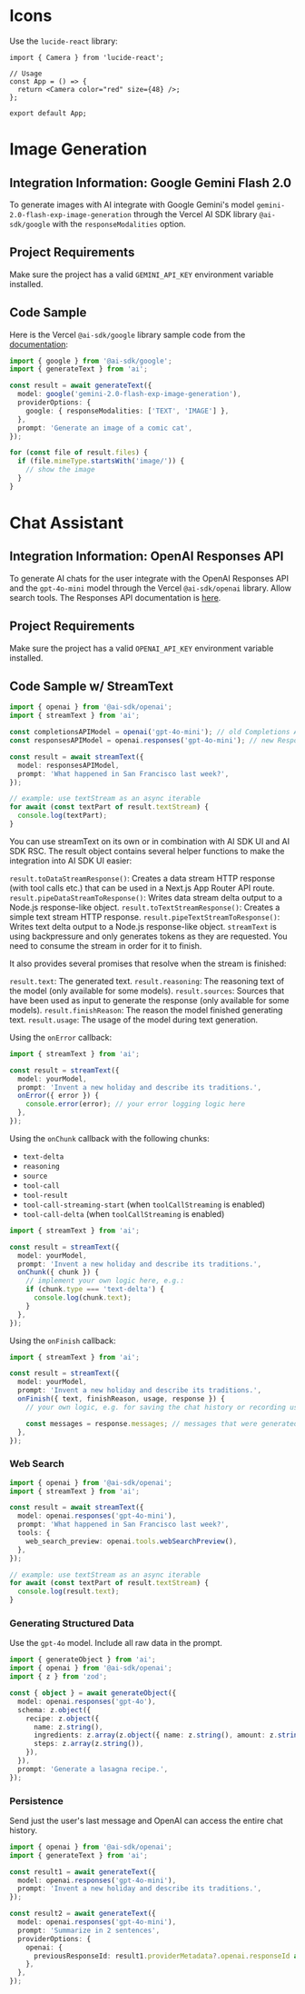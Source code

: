 # Icons

Use the `lucide-react` library:

```
import { Camera } from 'lucide-react';

// Usage
const App = () => {
  return <Camera color="red" size={48} />;
};

export default App;
```

# Image Generation

## Integration Information: Google Gemini Flash 2.0

To generate images with AI integrate with Google Gemini's model `gemini-2.0-flash-exp-image-generation` through the Vercel AI SDK library `@ai-sdk/google` with the `responseModalities` option.

## Project Requirements

Make sure the project has a valid `GEMINI_API_KEY` environment variable installed.

## Code Sample

Here is the Vercel `@ai-sdk/google` library sample code from the [documentation](https://sdk.vercel.ai/docs/ai-sdk-core/image-generation#generating-images-with-language-models):

```typescript
import { google } from '@ai-sdk/google';
import { generateText } from 'ai';

const result = await generateText({
  model: google('gemini-2.0-flash-exp-image-generation'),
  providerOptions: {
    google: { responseModalities: ['TEXT', 'IMAGE'] },
  },
  prompt: 'Generate an image of a comic cat',
});

for (const file of result.files) {
  if (file.mimeType.startsWith('image/')) {
    // show the image
  }
}
```

# Chat Assistant

## Integration Information: OpenAI Responses API

To generate AI chats for the user integrate with the OpenAI Responses API and the `gpt-4o-mini` model through the Vercel `@ai-sdk/openai` library. Allow search tools. The Responses API documentation is [here](https://sdk.vercel.ai/docs/guides/openai-responses).

## Project Requirements

Make sure the project has a valid `OPENAI_API_KEY` environment variable installed.

## Code Sample w/ StreamText

```typescript
import { openai } from '@ai-sdk/openai';
import { streamText } from 'ai';

const completionsAPIModel = openai('gpt-4o-mini'); // old Completions API to avoid
const responsesAPIModel = openai.responses('gpt-4o-mini'); // new Responses API to use

const result = await streamText({
  model: responsesAPIModel,
  prompt: 'What happened in San Francisco last week?',
});

// example: use textStream as an async iterable
for await (const textPart of result.textStream) {
  console.log(textPart);
}
```

You can use streamText on its own or in combination with AI SDK UI and AI SDK RSC. The result object contains several helper functions to make the integration into AI SDK UI easier:

`result.toDataStreamResponse()`: Creates a data stream HTTP response (with tool calls etc.) that can be used in a Next.js App Router API route.
`result.pipeDataStreamToResponse()`: Writes data stream delta output to a Node.js response-like object.
`result.toTextStreamResponse()`: Creates a simple text stream HTTP response.
`result.pipeTextStreamToResponse()`: Writes text delta output to a Node.js response-like object.
`streamText` is using backpressure and only generates tokens as they are requested. You need to consume the stream in order for it to finish.

It also provides several promises that resolve when the stream is finished:

`result.text`: The generated text.
`result.reasoning`: The reasoning text of the model (only available for some models).
`result.sources`: Sources that have been used as input to generate the response (only available for some models).
`result.finishReason`: The reason the model finished generating text.
`result.usage`: The usage of the model during text generation.

Using the `onError` callback:

```typescript
import { streamText } from 'ai';

const result = streamText({
  model: yourModel,
  prompt: 'Invent a new holiday and describe its traditions.',
  onError({ error }) {
    console.error(error); // your error logging logic here
  },
});
```

Using the `onChunk` callback with the following chunks:

- `text-delta`
- `reasoning`
- `source`
- `tool-call`
- `tool-result`
- `tool-call-streaming-start` (when `toolCallStreaming` is enabled)
- `tool-call-delta` (when `toolCallStreaming` is enabled)

```typescript
import { streamText } from 'ai';

const result = streamText({
  model: yourModel,
  prompt: 'Invent a new holiday and describe its traditions.',
  onChunk({ chunk }) {
    // implement your own logic here, e.g.:
    if (chunk.type === 'text-delta') {
      console.log(chunk.text);
    }
  },
});
```

Using the `onFinish` callback:

```typescript
import { streamText } from 'ai';

const result = streamText({
  model: yourModel,
  prompt: 'Invent a new holiday and describe its traditions.',
  onFinish({ text, finishReason, usage, response }) {
    // your own logic, e.g. for saving the chat history or recording usage

    const messages = response.messages; // messages that were generated
  },
});
```

### Web Search

```typescript
import { openai } from '@ai-sdk/openai';
import { streamText } from 'ai';

const result = await streamText({
  model: openai.responses('gpt-4o-mini'),
  prompt: 'What happened in San Francisco last week?',
  tools: {
    web_search_preview: openai.tools.webSearchPreview(),
  },
});

// example: use textStream as an async iterable
for await (const textPart of result.textStream) {
  console.log(result.text);
}
```

### Generating Structured Data

Use the `gpt-4o` model. Include all raw data in the prompt.

```typescript
import { generateObject } from 'ai';
import { openai } from '@ai-sdk/openai';
import { z } from 'zod';

const { object } = await generateObject({
  model: openai.responses('gpt-4o'),
  schema: z.object({
    recipe: z.object({
      name: z.string(),
      ingredients: z.array(z.object({ name: z.string(), amount: z.string() })),
      steps: z.array(z.string()),
    }),
  }),
  prompt: 'Generate a lasagna recipe.',
});
```

### Persistence

Send just the user's last message and OpenAI can access the entire chat history.

```typescript
import { openai } from '@ai-sdk/openai';
import { generateText } from 'ai';

const result1 = await generateText({
  model: openai.responses('gpt-4o-mini'),
  prompt: 'Invent a new holiday and describe its traditions.',
});

const result2 = await generateText({
  model: openai.responses('gpt-4o-mini'),
  prompt: 'Summarize in 2 sentences',
  providerOptions: {
    openai: {
      previousResponseId: result1.providerMetadata?.openai.responseId as string,
    },
  },
});
```